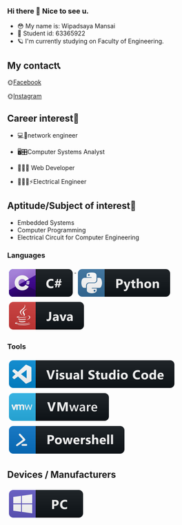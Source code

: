 ### Hi there 👋 Nice to see u.

- 😳 My name is: Wipadsaya Mansai
- 🍒 Student id: 63365922
- 🪐 I'm currently studying on Faculty of Engineering.

## My contact📞
🌞[Facebook](https://www.facebook.com/wipadsaya.mansai)

🌞[Instagram](https://www.instagram.com/MILD__WIMA)

## Career interest📑
- 💻💽network engineer

- 🖥️🎛️Computer Systems Analyst

- 👨🏽‍💻 Web Developer

- 👷🏽‍♂️⚡Electrical Engineer


## Aptitude/Subject of interest🤖
- Embedded Systems
- Computer Programming
- Electrical Circuit for Computer Engineering


### Languages 
<p align="left">
<a href="#">
    <img src="svg/dev/languages/csharp.svg" alt="csharp" style="vertical-align:top; margin:6px 4px">
  </a> 

<a href="#">
    <img src="svg/dev/languages/python.svg" alt="python" style="vertical-align:top; margin:6px 4px">
  </a> 
<a href="#">
    <img src="svg/dev/languages/java.svg" alt="java" style="vertical-align:top; margin:6px 4px">
  </a> 
</P>

### Tools 
<p align="left">
<a href="#">
    <img src="svg/dev/tools/visualstudio_code.svg" alt="visualstudio_code" style="vertical-align:top; margin:6px 4px">
  </a>

 <a href="#">
    <img src="svg/dev/tools/vmware.svg" alt="vmware" style="vertical-align:top; margin:6px 4px">
  </a> 
 <a href="#">
    <img src="svg/dev/tools/powershell.svg" alt="powershell" style="vertical-align:top; margin:6px 4px">
  </a> 

</P>


## Devices / Manufacturers
<p align="left">
    
<a href="#">
    <img src="svg/devices/pc.svg" alt="pc" style="vertical-align:top; margin:6px 4px">
  </a>
</p>
